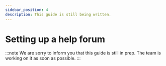 ```yaml
---
sidebar_position: 4
description: This guide is still being written.
---
```


# Setting up a help forum 
:::note
We are sorry to inform you that this guide is still in prep. The team is working on it as soon as possible.
:::